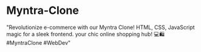 # Myntra-Clone
"Revolutionize e-commerce with our Myntra Clone! HTML, CSS, JavaScript magic for a sleek frontend. your chic online shopping hub! 💻🛍️ #MyntraClone #WebDev"
